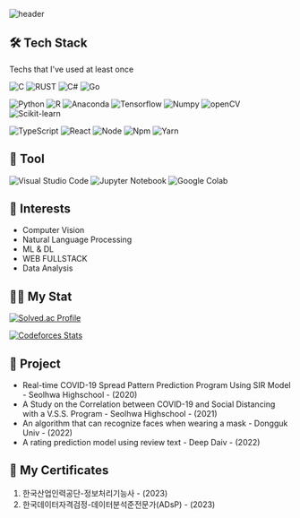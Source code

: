 ![header](https://capsule-render.vercel.app/api?type=waving&color=timeGradient&height=300&section=header&text=Ko%20TaeHyeon&fontSize=90)

<h2> 🛠 Tech Stack </h2>
<p>Techs that I've used at least once</p>

<p>
  
  ![C](https://img.shields.io/badge/c-%2300599C.svg?style=for-the-badge&logo=c&logoColor=white)
  ![RUST](https://img.shields.io/badge/rust-%23E86B00.svg?style=for-the-badge&logo=rust&logoColor=white)
  ![C#](https://img.shields.io/badge/c%23-%23239120.svg?style=for-the-badge&logo=c-sharp&logoColor=white)
  ![Go](https://img.shields.io/badge/go-%23007D9C.svg?style=for-the-badge&logo=go&logoColor=white)
  
</p>
<p>
  
  ![Python](https://img.shields.io/badge/python-3670A0?style=for-the-badge&logo=python&logoColor=ffdd54)
  ![R](https://img.shields.io/badge/r-%23276DC3.svg?style=for-the-badge&logo=r&logoColor=white)
  ![Anaconda](https://img.shields.io/badge/anaconda-%2344A833.svg?style=for-the-badge&logo=anaconda&logoColor=white)
  ![Tensorflow](https://img.shields.io/badge/tensorflow-%23FF6F00.svg?style=for-the-badge&logo=tensorflow&logoColor=white)
  ![Numpy](https://img.shields.io/badge/numpy-%23013243.svg?style=for-the-badge&logo=numpy&logoColor=white)
  ![openCV](https://img.shields.io/badge/opencv-%235C3EE8.svg?style=for-the-badge&logo=opencv&logoColor=white)
  ![Scikit-learn](https://img.shields.io/badge/scikit-%23F7931E.svg?style=for-the-badge&logo=scikit-learn&logoColor=white)

</p>

<p>
  
  ![TypeScript](https://img.shields.io/badge/typescript-%23007ACC.svg?style=for-the-badge&logo=typescript&logoColor=white)
  ![React](https://img.shields.io/badge/react-%2320232a.svg?style=for-the-badge&logo=react&logoColor=%2361DAFB)
  ![Node](https://img.shields.io/badge/node-%23339933.svg?style=for-the-badge&logo=node.js&logoColor=white)
  ![Npm](https://img.shields.io/badge/npm-%23CB3837.svg?style=for-the-badge&logo=npm&logoColor=white)
  ![Yarn](https://img.shields.io/badge/yarn-%232C8EBB.svg?style=for-the-badge&logo=yarn&logoColor=white)
  
</p>


## 🔧 **Tool**
![Visual Studio Code](https://img.shields.io/badge/Visual%20Studio%20Code-0078d7.svg?style=for-the-badge&logo=visual-studio-code&logoColor=white)
![Jupyter Notebook](https://img.shields.io/badge/jupyter-%23FA0F00.svg?style=for-the-badge&logo=jupyter&logoColor=white)
![Google Colab](https://img.shields.io/badge/colab-%23F9AB00.svg?style=for-the-badge&logo=google-colab&logoColor=white)

## 👀 **Interests**
<ul>
  <li>Computer Vision</li>
  <li>Natural Language Processing</li>
  <li>ML & DL</li>
  <li>WEB FULLSTACK</li>
  <li>Data Analysis</li>
</ul>

## 🧑‍💻 **My Stat**
[![Solved.ac Profile](http://mazassumnida.wtf/api/v2/generate_badge?boj=lamiro3)](https://solved.ac/lamiro3/)

[![Codeforces Stats](https://codeforces-readme-stats.vercel.app/api/card?username=lamiro3)](https://codeforces.com/profile/lamiro3)

## 📄 **Project**
<ul>
  <li>Real-time COVID-19 Spread Pattern Prediction Program Using SIR Model - Seolhwa Highschool - (2020)</li>
  <li>A Study on the Correlation between COVID-19 and Social Distancing with a V.S.S. Program - Seolhwa Highschool - (2021)</li>
  <li>An algorithm that can recognize faces when wearing a mask - Dongguk Univ - (2022)</li>
  <li>A rating prediction model using review text - Deep Daiv - (2022)</li>
</ul>

## 📜 **My Certificates**
<ol>
  <li>한국산업인력공단-정보처리기능사 - (2023)</li>
  <li>한국데이터자격검정-데이터분석준전문가(ADsP) - (2023)</li>
</ol>
